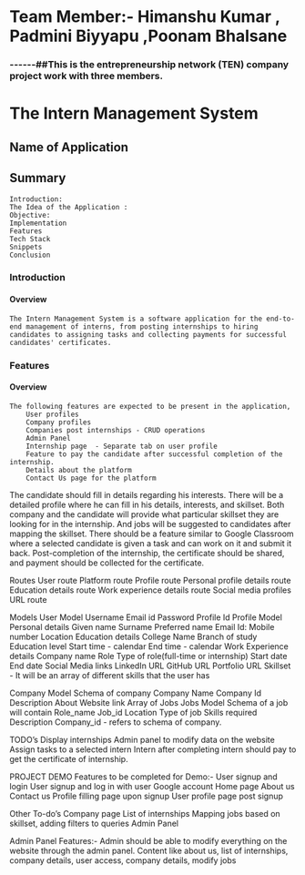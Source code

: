 
# Team Member:- Himanshu Kumar , Padmini Biyyapu ,Poonam Bhalsane
### ------##This is the entrepreneurship network (TEN) company project work with three members.

# The Intern Management System
## Name of Application 

## Summary
    Introduction:
    The Idea of the Application :
    Objective:
    Implementation
    Features
    Tech Stack
    Snippets
    Conclusion 

### Introduction 
#### Overview

    The Intern Management System is a software application for the end-to-end management of interns, from posting internships to hiring candidates to assigning tasks and collecting payments for successful candidates' certificates.


### Features
#### Overview
    The following features are expected to be present in the application,
        User profiles
        Company profiles
        Companies post internships - CRUD operations
        Admin Panel
        Internship page  - Separate tab on user profile 
        Feature to pay the candidate after successful completion of the internship.
        Details about the platform
        Contact Us page for the platform


The candidate should fill in details regarding his interests. There will be a detailed profile where he can fill in his details, interests, and skillset.
Both company and the candidate will provide what particular skillset they are looking for in the internship. And jobs will be suggested to candidates after mapping the skillset.
There should be a feature similar to Google Classroom where a selected candidate is given a task and can work on it and submit it back.
Post-completion of the internship, the certificate should be shared, and payment should be collected for the certificate.


Routes
    User route
    Platform route
    Profile route
    Personal profile details route
    Education details route
    Work experience details route
    Social media profiles URL route


Models
User Model
Username
Email id
Password
Profile Id
Profile Model
Personal details
Given name 
Surname
Preferred name
Email Id:
Mobile number 
Location
Education details
College Name
Branch of study
Education level
Start time - calendar 
End time - calendar 
Work Experience details
Company name
Role
Type of role(full-time or internship)
Start date
End date
Social Media links
LinkedIn URL
GitHub URL
Portfolio URL
Skillset - It will be an array of different skills that the user has


Company Model
Schema of company
Company Name
Company Id 
Description
About
Website link
Array of Jobs
Jobs Model
Schema of a job will contain
Role_name
Job_id
Location
Type of job
Skills required
Description
Company_id - refers to schema of company.




TODO’s
Display internships
Admin panel to modify data on the website
Assign tasks to a selected intern
Intern after completing intern should pay to get the certificate of internship.
 







PROJECT DEMO
Features to be completed for Demo:-
User signup and login
User signup and log in with user Google account
Home page
About us
Contact us
Profile filling page upon signup
User profile page post signup

Other To-do’s 
Company page
List of internships
Mapping jobs based on skillset, adding filters to queries
Admin Panel



Admin Panel Features:-
Admin should be able to modify everything on the website through the admin panel. 
Content like about us, list of internships, company details, user access, company details, modify jobs

